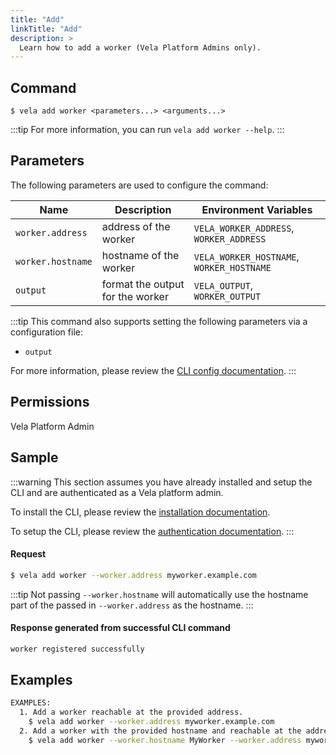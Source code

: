 ```yaml
---
title: "Add"
linkTitle: "Add"
description: >
  Learn how to add a worker (Vela Platform Admins only).
---
```


## Command

```
$ vela add worker <parameters...> <arguments...>
```

:::tip
For more information, you can run `vela add worker --help`.
:::

## Parameters

The following parameters are used to configure the command:

| Name              | Description                      | Environment Variables                     |
| ----------------- | -------------------------------- | ----------------------------------------- |
| `worker.address`  | address of the worker            | `VELA_WORKER_ADDRESS`, `WORKER_ADDRESS`   |
| `worker.hostname` | hostname of the worker           | `VELA_WORKER_HOSTNAME`, `WORKER_HOSTNAME` |
| `output`          | format the output for the worker | `VELA_OUTPUT`, `WORKER_OUTPUT`            |

:::tip
This command also supports setting the following parameters via a configuration file:

- `output`

For more information, please review the [CLI config documentation](/docs//docs/reference/cli/config.md).
:::

## Permissions

Vela Platform Admin

## Sample

:::warning
This section assumes you have already installed and setup the CLI and are authenticated as a Vela platform admin.

To install the CLI, please review the [installation documentation](/docs/reference/cli/install.md).

To setup the CLI, please review the [authentication documentation](/docs/reference/cli/authentication.md).
:::

#### Request

```sh
$ vela add worker --worker.address myworker.example.com
```

:::tip
Not passing `--worker.hostname` will automatically use the hostname part of the passed in `--worker.address` as the hostname.
:::

#### Response generated from successful CLI command
```sh
worker registered successfully
```

## Examples

```sh
EXAMPLES:
  1. Add a worker reachable at the provided address.
    $ vela add worker --worker.address myworker.example.com
  2. Add a worker with the provided hostname and reachable at the address given.
    $ vela add worker --worker.hostname MyWorker --worker.address myworker.example.com
```